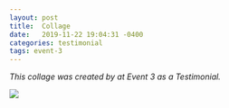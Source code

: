 ```yaml
---
layout: post
title:  Collage
date:   2019-11-22 19:04:31 -0400
categories: testimonial
tags: event-3
---
```

<div class="text-center">
  <p><em>This collage was created by at Event 3 as a Testimonial.</em></p>
  <img src="{{"images/marlow_testimonial_small.jpeg" | relative_url}}"
style="margin-left:auto; margin-right:auto;display:block"/>
</div>
